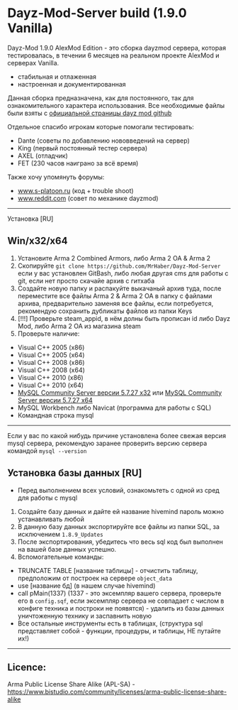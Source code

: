 **Dayz-Mod-Server build (1.9.0 Vanilla)**
================================
Dayz-Mod 1.9.0 AlexMod Edition - это сборка dayzmod сервера, которая тестировалась, в течении 6 месяцев на реальном проекте AlexMod и серверах Vanilla.

* стабильная и отлаженная
* настроенная и документированная

Данная сборка предназначена, как для постоянного, так для ознакомительного характера использования. Все необходимые файлы были взяты с [официальной страницы dayz mod github](https://github.com/DayZMod/DayZ)

Отдельное спасибо игрокам которые помогали тестировать:

* Dante (советы по добавлению нововведений на сервер)
* King (первый постоянный тестер сервера)
* AXEL (отладчик)
* FET (230 часов наиграно за всё время)

Также хочу упомянуть форумы: 
* www.s-platoon.ru (код + trouble shoot)
* www.reddit.com (совет по механике dayzmod)
---------------------------
Установка [RU]

Win/x32/x64
---------------------------
1. Установите Arma 2 Combined Armors, либо Arma 2 OA & Arma 2
2. Скопируйте `git clone https://github.com/MrHaber/Dayz-Mod-Server` если у вас установлен GitBash, либо любая другая cms для работы с git, если нет просто скачайе архив с гитхаба
3. Создайте новую папку и распакуйте выкачаный архив туда, после переместите все файлы Arma 2 & Arma 2 OA в папку с файлами архива, предварительно заменяя все файлы, если потребуется, рекомендую сохранить дубликаты файлов из папки Keys
4. [!!!] Проверьте steam_appid, в нём долны быть прописан id либо Dayz Mod, либо Arma 2 OA из магазина steam
5. Проверьте наличие:
* Visual C++ 2005 (x86)
* Visual C++ 2005 (x64)
* Visual C++ 2008 (x86)
* Visual C++ 2008 (x64)
* Visual C++ 2010 (x86)
* Visual C++ 2010 (x64)
* [MySQL Community Server версии 5.7.27 x32](https://downloads.mysql.com/archives/get/p/23/file/mysql-5.7.27-win32.zip) или [MySQL Community Server версии 5.7.27 x64](https://downloads.mysql.com/archives/get/p/23/file/mysql-5.7.27-winx64.zip)
* MySQL Workbench либо Navicat (программа для работы с SQL)
* Командная строка mysql
------------------------------
Если у вас по какой нибудь причине установлена более свежая версия mysql сервера, рекомендую заранее проверить версию сервера командой `mysql --version`

Установка базы данных [RU]
------------------------------
* Перед выполнением всех условий, ознакомьтеть с одной из сред для работы с mysql
1. Создайте базу данных и дайте ей название hivemind пароль можно устанавливать любой
2. В данную базу данных экспортируйте все файлы из папки SQL, за исключением `1.8.9_Updates`
3. После экспортирования, убедитесь что весь sql код был выполнен на вашей базе данных успешно.
4. Вспомогательные команды: 
* TRUNCATE TABLE [название таблицы] - отчистить таблицу, предположим от построек на сервере `object_data`
* use [название бд] (в нашем случае hivemind)
* call pMain(1337) (1337 - это эксемпляр вашего сервера, проверьте его в `config.sqf`, если эксемпляр сервера не совпадает с числом в конфиге техника и построки не появятся) - удалить из базы данных уничтоженную технику и заспавнить новую
* Все остальные инструменты есть в таблицах, (структура sql представляет собой - функции, процедуры, и таблицы, НЕ путайте их!)
------------------------------
Licence:
--------------------------
Arma Public License Share Alike (APL-SA) - https://www.bistudio.com/community/licenses/arma-public-license-share-alike
